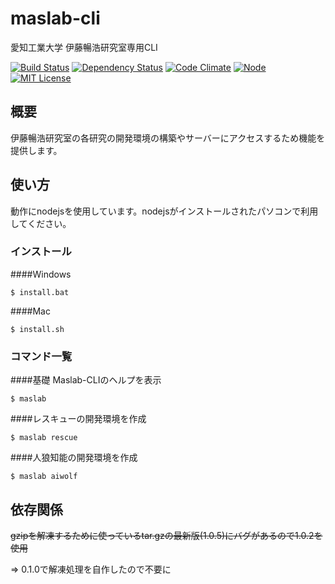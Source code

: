 # maslab-cli
愛知工業大学 伊藤暢浩研究室専用CLI

[![Build Status](https://travis-ci.org/k14041kk/maslab-cli.svg?branch=master)](https://travis-ci.org/k14041kk/maslab-cli)
[![Dependency Status](https://gemnasium.com/badges/github.com/k14041kk/maslab-cli.svg)](https://gemnasium.com/github.com/k14041kk/maslab-cli)
[![Code Climate](https://codeclimate.com/github/k14041kk/maslab-cli/badges/gpa.svg)](https://codeclimate.com/github/k14041kk/maslab-cli)
[![Node](https://img.shields.io/badge/node-%3E%3D%206.9-brightgreen.svg)](https://nodejs.org/ja/)
[![MIT License](https://img.shields.io/badge/license-MIT-blue.svg)](https://github.com/k14041kk/maslab-cli/blob/master/License)


## 概要

伊藤暢浩研究室の各研究の開発環境の構築やサーバーにアクセスするため機能を提供します。

## 使い方

動作にnodejsを使用しています。nodejsがインストールされたパソコンで利用してください。

### インストール

####Windows

    $ install.bat
    
####Mac

    $ install.sh

### コマンド一覧

####基礎 Maslab-CLIのヘルプを表示

    $ maslab
    
####レスキューの開発環境を作成

    $ maslab rescue

####人狼知能の開発環境を作成

    $ maslab aiwolf
    
## 依存関係

~~gzipを解凍するために使っているtar.gzの最新版(1.0.5)にバグがあるので1.0.2を使用~~

=> 0.1.0で解凍処理を自作したので不要に
